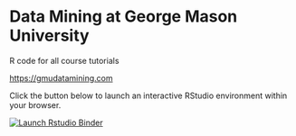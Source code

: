 # Data Mining at George Mason University
R code for all course tutorials

<a href = "https://gmudatamining.com" 
   target = "_blank"> 
 https://gmudatamining.com
</a>

Click the button below to launch an interactive RStudio environment within your browser. 

[![Launch Rstudio Binder](http://mybinder.org/badge_logo.svg)](https://mybinder.org/v2/gh/dsvancer/binder-mis-431/main?urlpath=rstudio)
